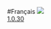 #Français
![](https://www.clg-simone-veil-pontoise.fr/images/site/administration/disciplines/site/francais.jpg)\
[1.0.30](https://github.com/theo-ecole/Francais/releases/download/v1.0.30/Francais_v1.0.30.apk)

